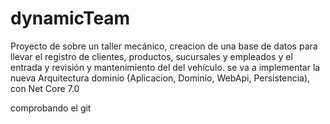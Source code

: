# dynamicTeam
Proyecto de sobre un taller mecánico, creacion de una base de datos para llevar el registro de clientes, productos, sucursales y empleados y el entrada y revisión y mantenimiento del del vehículo.  se va a implementar la nueva Arquitectura dominio (Aplicacion, Dominio, WebApi, Persistencia), con Net Core 7.0


comprobando el git 
